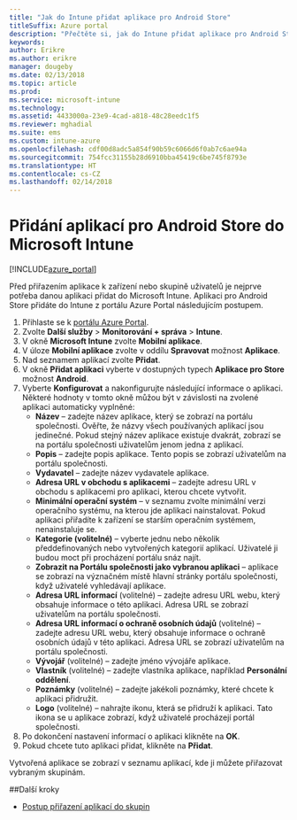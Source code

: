 ```yaml
---
title: "Jak do Intune přidat aplikace pro Android Store"
titleSuffix: Azure portal
description: "Přečtěte si, jak do Intune přidat aplikace pro Android Store."
keywords: 
author: Erikre
ms.author: erikre
manager: dougeby
ms.date: 02/13/2018
ms.topic: article
ms.prod: 
ms.service: microsoft-intune
ms.technology: 
ms.assetid: 4433000a-23e9-4cad-a818-48c28eedc1f5
ms.reviewer: mghadial
ms.suite: ems
ms.custom: intune-azure
ms.openlocfilehash: cdf00d8adc5a854f90b59c6066d6f0ab7c6ae94a
ms.sourcegitcommit: 754fcc31155b28d6910bba45419c6be745f8793e
ms.translationtype: HT
ms.contentlocale: cs-CZ
ms.lasthandoff: 02/14/2018
---
```

# <a name="how-to-add-android-store-apps-to-microsoft-intune"></a>Přidání aplikací pro Android Store do Microsoft Intune

[!INCLUDE[azure_portal](./includes/azure_portal.md)]

Před přiřazením aplikace k zařízení nebo skupině uživatelů je nejprve potřeba danou aplikaci přidat do Microsoft Intune. Aplikaci pro Android Store přidáte do Intune z portálu Azure Portal následujícím postupem.

1. Přihlaste se k [portálu Azure Portal](https://portal.azure.com).
2. Zvolte **Další služby** > **Monitorování + správa** > **Intune**.
3. V okně **Microsoft Intune** zvolte **Mobilní aplikace**.
4. V úloze **Mobilní aplikace** zvolte v oddílu **Spravovat** možnost **Aplikace**.
5. Nad seznamem aplikací zvolte **Přidat**.
6. V okně **Přidat aplikaci** vyberte v dostupných typech **Aplikace pro Store** možnost **Android**.
7. Vyberte **Konfigurovat** a nakonfigurujte následující informace o aplikaci. Některé hodnoty v tomto okně můžou být v závislosti na zvolené aplikaci automaticky vyplněné:
    - **Název** – zadejte název aplikace, který se zobrazí na portálu společnosti. Ověřte, že názvy všech používaných aplikací jsou jedinečné. Pokud stejný název aplikace existuje dvakrát, zobrazí se na portálu společnosti uživatelům jenom jedna z aplikací.
    - **Popis** – zadejte popis aplikace. Tento popis se zobrazí uživatelům na portálu společnosti.
    - **Vydavatel** – zadejte název vydavatele aplikace.
    - **Adresa URL v obchodu s aplikacemi** – zadejte adresu URL v obchodu s aplikacemi pro aplikaci, kterou chcete vytvořit.
    - **Minimální operační systém** – v seznamu zvolte minimální verzi operačního systému, na kterou jde aplikaci nainstalovat. Pokud aplikaci přiřadíte k zařízení se starším operačním systémem, nenainstaluje se.
    - **Kategorie (volitelné)** – vyberte jednu nebo několik předdefinovaných nebo vytvořených kategorií aplikací. Uživatelé ji budou moct při procházení portálu snáz najít.
    - **Zobrazit na Portálu společnosti jako vybranou aplikaci** – aplikace se zobrazí na význačném místě hlavní stránky portálu společnosti, když uživatelé vyhledávají aplikace.
    - **Adresa URL informací** (volitelné) – zadejte adresu URL webu, který obsahuje informace o této aplikaci. Adresa URL se zobrazí uživatelům na portálu společnosti.
    - **Adresa URL informací o ochraně osobních údajů** (volitelné) – zadejte adresu URL webu, který obsahuje informace o ochraně osobních údajů v této aplikaci. Adresa URL se zobrazí uživatelům na portálu společnosti.
    - **Vývojář** (volitelné) – zadejte jméno vývojáře aplikace.
    - **Vlastník** (volitelné) – zadejte vlastníka aplikace, například **Personální oddělení**.
    - **Poznámky** (volitelné) – zadejte jakékoli poznámky, které chcete k aplikaci přidružit.
    - **Logo** (volitelné) – nahrajte ikonu, která se přidruží k aplikaci. Tato ikona se u aplikace zobrazí, když uživatelé procházejí portál společnosti.
8. Po dokončení nastavení informací o aplikaci klikněte na **OK**.
9. Pokud chcete tuto aplikaci přidat, klikněte na **Přidat**.

Vytvořená aplikace se zobrazí v seznamu aplikací, kde ji můžete přiřazovat vybraným skupinám. 

##<a name="next-steps"></a>Další kroky

- [Postup přiřazení aplikací do skupin](apps-deploy.md)